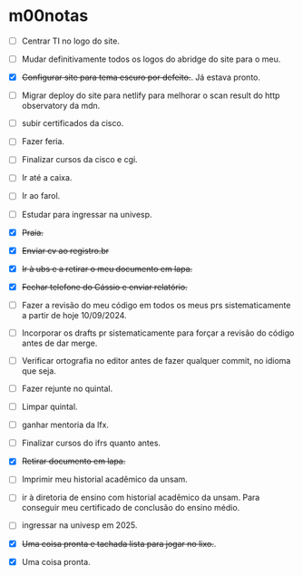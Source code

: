 # m00notas

- [ ] Centrar TI no logo do site.
- [ ] Mudar definitivamente todos os logos do abridge do site para o meu.
- [X] ~~Configurar site para tema escuro por defeito.~~. Já estava pronto.
- [ ] Migrar deploy do site para netlify para melhorar o scan result do http observatory da mdn.
- [ ] subir certificados da cisco.
- [ ] Fazer feria.
- [ ] Finalizar cursos da cisco e cgi.
- [ ] Ir até a caixa.
- [ ] Ir ao farol.
- [ ] Estudar para ingressar na univesp.
- [X] ~~Praia.~~
- [X] ~~Enviar cv ao registro.br~~
- [X] ~~Ir à ubs e a retirar o meu documento em lapa.~~
- [X] ~~Fechar telefone do Cássio e enviar relatório.~~
- [ ] Fazer a revisão do meu código em todos os meus prs sistematicamente a partir de hoje 10/09/2024.
- [ ] Incorporar os drafts pr sistematicamente para forçar a revisão do código antes de dar merge.
- [ ] Verificar ortografia no editor antes de fazer qualquer commit, no idioma que seja.
- [ ] Fazer rejunte no quintal.
- [ ] Limpar quintal.
- [ ] ganhar mentoria da lfx.
- [ ] Finalizar cursos do ifrs quanto antes.
- [X] ~~Retirar documento em lapa.~~
- [ ] Imprimir meu historial acadêmico da unsam.
- [ ] ir à diretoria de ensino com historial acadêmico da unsam. Para conseguir meu certificado de conclusão do ensino médio.
- [ ] ingressar na univesp em 2025.
- [X] ~~Uma coisa pronta e tachada lista para jogar no lixo.~~. 
- [x] Uma coisa pronta.
      
